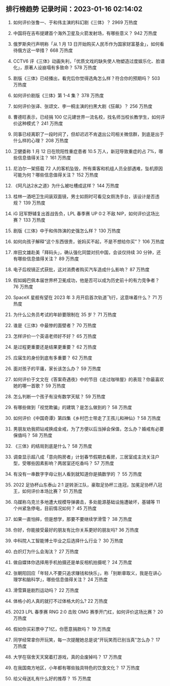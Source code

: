 
## 排行榜趋势 记录时间：2023-01-16 02:14:02
  
  1. 如何评价张鲁一、于和伟主演的科幻剧《三体》？ 2969 万热度
    
  2. 中国将在吉布提建首个海外卫星及火箭发射场，有哪些意义？ 942 万热度
    
  3. 俄罗斯央行声明称「从 1 月 13 日开始购买人民币作为国家财富基金」，如何看待俄方这一举措？ 668 万热度
    
  4. CCTV6 评《三体》动画失利，「优质文戏的缺失使人物塑造过度娱乐化、脸谱化」，原著人设崩塌有多致命？ 578 万热度
    
  5. 剧版《三体》已经播出，看完后你觉得选角怎么样？符合你的预期吗？ 503 万热度
    
  6. 如何评价剧版《三体》第 1-4 集？ 378 万热度
    
  7. 如何评价张译、张颂文、李一桐主演的扫黑大剧《狂飙》？ 256 万热度
    
  8. 曹德旺表示，已经捐 100 亿元建世界一流名校，找名师当校长教学生，如何评价这种模式？ 241 万热度
    
  9. 同事已经离职了一段时间了，但却迟迟不肯退出公司相关微信群，到底是出于什么样的心理？ 208 万热度
    
  10. 卫健委称 1 月 12 日在院阳性重症患者 10.5 万人，新冠导致重症的占 7%，哪些信息值得关注？ 161 万热度
    
  11. 尼泊尔一架搭载 72 人的客机坠毁，所有乘客和机组人员全部遇难，坠机原因可能为何？哪些信息值得关注？ 152 万热度
    
  12. 《阿凡达2水之道》为什么被吐槽成这样？ 144 万热度
    
  13. 桂林一酒吧卫生间装双面镜，男士如厕时可看见女厕洗手台，该设计是否违规？ 139 万热度
    
  14. iG 冠军野辅复出首战告负，LPL 春季赛 UP 0:2 不敌 NIP，如何评价这场比赛？ 133 万热度
    
  15. 剧版《三体》中于和伟饰演的史强怎么样？ 130 万热度
    
  16. 如何向孩子解释“这个东西很贵，爸妈买不起，不是不想给你买”？ 106 万热度
    
  17. 岸田文雄赴美「拜码头」，确认强化同盟对抗中国，会谈仅持续 30 分钟，还有哪些信息值得关注？ 89 万热度
    
  18. 电子后视镜正式获批，这对消费者购买汽车造成什么影响？ 87 万热度
    
  19. 假如姆巴佩本届世界杯卫冕成功，他是否可以成为历史前十的有力竞争者？ 76 万热度
    
  20. SpaceX 星舰有望在 2023 年 3 月开启首次轨道飞行，这意味着什么？ 71 万热度
    
  21. 为什么公务员考试的年龄要限制在 35 岁？ 71 万热度
    
  22. 谁是《三体》中最惨的面壁者？ 70 万热度
    
  23. 怎样评价一个英语老师好不好？ 65 万热度
    
  24. 是过程更重要还是结果更重要？ 62 万热度
    
  25. 应届生的身份到底有多重要？ 62 万热度
    
  26. 面对孩子的平庸，家长该怎么办？ 59 万热度
    
  27. 如何评价于文文在《答案奇遇夜》中的节目《走过咖啡屋》的表现？你最喜欢她的哪一首歌？ 59 万热度
    
  28. 怎么判断一个孩子有没有数学天赋？ 59 万热度
    
  29. 有哪些做到「视觉欺骗」的建筑？是怎么做到的？ 58 万热度
    
  30. 如何评价《中国奇谭》第四集《乡村巴士带走了王孩儿和神仙》? 58 万热度
    
  31. 男朋友劝我把钻戒换成金戒，为了方便以后当掉会保值，怎么办？婚戒有必要保值吗？ 58 万热度
    
  32. 《三体》的结局到底是什么？ 58 万热度
    
  33. 调查显示超八成「意向购房者」计划春节假期去看房，三居室成主流关注户型，受哪些因素影响？两居室还吃香吗？ 57 万热度
    
  34. 有没有一串数字字母让别人看到就知道你是搞数学的 ？ 55 万热度
    
  35. 2022 足协杯山东泰山 2:1 逆转浙江队，豪取足协杯三连冠，加冕足协杯八冠王，如何评价本场比赛？ 51 万热度
    
  36. 乌媒称乌克兰多地遭大规模导弹袭击，多处能源基础设施遭破坏，基辅等 11 个州紧急停电，目前情况如何？ 45 万热度
    
  37. 如果一直怕摔，但是想学，那要不要继续学滑雪？ 38 万热度
    
  38. 你好，你能接受最好的朋友有比你关系更好的朋友吗? 36 万热度
    
  39. 中科院人工智能博士毕业之后选择什么行业？ 30 万热度
    
  40. 白炽灯为什么会淘汰？ 27 万热度
    
  41. 做自媒体你选择用手机拍摄还是单反相机拍摄呢？ 24 万热度
    
  42. 张朝阳回应「年轻人不要只追求赚钱和快乐」，称「别断章取义，我是在讲心理学和脑科学」，哪些信息值得关注？ 24 万热度
    
  43. 滑雪算是剧烈运动吗？ 22 万热度
    
  44. 体格小的人真的就打不过体格大的么? 22 万热度
    
  45. 2023 LPL 春季赛 RNG 2:0 击败 OMG 赛季开门红，如何评价这场比赛？ 20 万热度
    
  46. 假如你买彩票中了1亿，你愿意捐款吗？ 19 万热度
    
  47. 同学经常拿你开玩笑，每一次提醒她总是说“开玩笑而已别当真”怎么办？ 17 万热度
    
  48. 大学在宿舍天天窝着打游戏，真的会废掉吗？ 17 万热度
    
  49. 在我国南方地区，小年都有哪些独具特色的饮食文化？ 17 万热度
    
  50. 给父母送礼有什么好的推荐？ 15 万热度
    